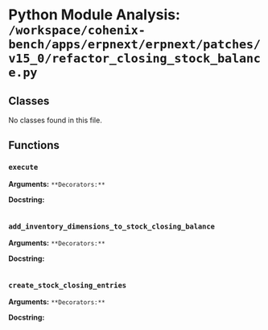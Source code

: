 # Python Module Analysis: `/workspace/cohenix-bench/apps/erpnext/erpnext/patches/v15_0/refactor_closing_stock_balance.py`

## Classes

No classes found in this file.


## Functions

### `execute`
**Arguments:** ``
**Decorators:** ``

**Docstring:**
```

```
### `add_inventory_dimensions_to_stock_closing_balance`
**Arguments:** ``
**Decorators:** ``

**Docstring:**
```

```
### `create_stock_closing_entries`
**Arguments:** ``
**Decorators:** ``

**Docstring:**
```

```

